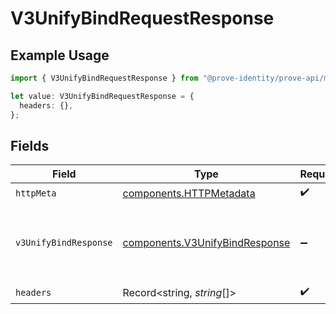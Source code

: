 # V3UnifyBindRequestResponse

## Example Usage

```typescript
import { V3UnifyBindRequestResponse } from "@prove-identity/prove-api/models/operations";

let value: V3UnifyBindRequestResponse = {
  headers: {},
};
```

## Fields

| Field                                                                            | Type                                                                             | Required                                                                         | Description                                                                      | Example                                                                          |
| -------------------------------------------------------------------------------- | -------------------------------------------------------------------------------- | -------------------------------------------------------------------------------- | -------------------------------------------------------------------------------- | -------------------------------------------------------------------------------- |
| `httpMeta`                                                                       | [components.HTTPMetadata](../../models/components/httpmetadata.md)               | :heavy_check_mark:                                                               | N/A                                                                              |                                                                                  |
| `v3UnifyBindResponse`                                                            | [components.V3UnifyBindResponse](../../models/components/v3unifybindresponse.md) | :heavy_minus_sign:                                                               | Successful Request.                                                              | {<br/>"phoneNumber": "2001004011",<br/>"success": "true"<br/>}                   |
| `headers`                                                                        | Record<string, *string*[]>                                                       | :heavy_check_mark:                                                               | N/A                                                                              |                                                                                  |